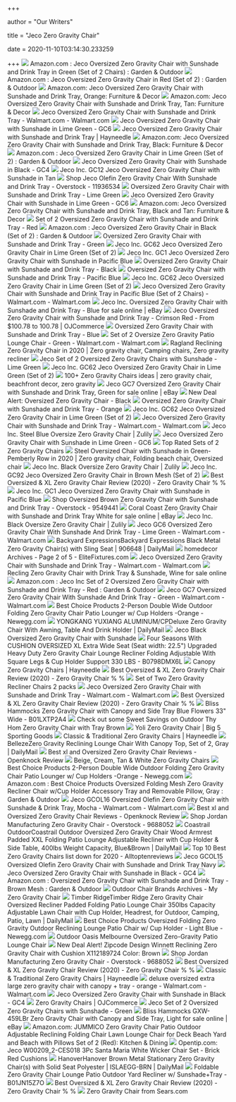 +++
        
author = "Our Writers"
        
title = "Jeco Zero Gravity Chair"
        
date = 2020-11-10T03:14:30.233259
        
+++
[ ![](https://images-na.ssl-images-amazon.com/images/I/61HP2X8PB%2BL._AC_SY450_.jpg)](https://images-na.ssl-images-amazon.com/images/I/61HP2X8PB%2BL._AC_SY450_.jpg) Amazon.com : Jeco Oversized Zero Gravity Chair with Sunshade and Drink Tray  in Green (Set of 2 Chairs) : Garden & Outdoor
[ ![](https://images-na.ssl-images-amazon.com/images/I/61fsJ%2B0vf4L._AC_SL1000_.jpg)](https://images-na.ssl-images-amazon.com/images/I/61fsJ%2B0vf4L._AC_SL1000_.jpg) Amazon.com : Jeco Oversized Zero Gravity Chair in Red (Set of 2) : Garden &  Outdoor
[ ![](https://images-na.ssl-images-amazon.com/images/I/61Pfx8GNSlL._AC_SL1000_.jpg)](https://images-na.ssl-images-amazon.com/images/I/61Pfx8GNSlL._AC_SL1000_.jpg) Amazon.com: Jeco Oversized Zero Gravity Chair with Sunshade and Drink Tray,  Orange: Furniture & Decor
[ ![](https://images-na.ssl-images-amazon.com/images/I/71lIR5vncdL._AC_SL1500_.jpg)](https://images-na.ssl-images-amazon.com/images/I/71lIR5vncdL._AC_SL1500_.jpg) Amazon.com: Jeco Oversized Zero Gravity Chair with Sunshade and Drink Tray,  Tan: Furniture & Decor
[ ![](https://i5.walmartimages.com/asr/1f170149-ab53-4f4b-b550-8f544fea5ede_1.b592507a8c97a19fd034c548faf315b9.jpeg)](https://i5.walmartimages.com/asr/1f170149-ab53-4f4b-b550-8f544fea5ede_1.b592507a8c97a19fd034c548faf315b9.jpeg) Jeco Oversized Zero Gravity Chair with Sunshade and Drink Tray -  Walmart.com - Walmart.com
[ ![](https://media.cymaxstores.com/Images/3655/508770-1-L.jpg)](https://media.cymaxstores.com/Images/3655/508770-1-L.jpg) Jeco Oversized Zero Gravity Chair with Sunshade in Lime Green - GC6
[ ![](https://content.haycdn.com/mgen/master:JECO162.jpg?is=327,327)](https://content.haycdn.com/mgen/master:JECO162.jpg?is=327,327) Jeco Oversized Zero Gravity Chair with Sunshade and Drink Tray | Hayneedle
[ ![](https://images-na.ssl-images-amazon.com/images/I/81KFZluGhgL._AC_SL1500_.jpg)](https://images-na.ssl-images-amazon.com/images/I/81KFZluGhgL._AC_SL1500_.jpg) Amazon.com: Jeco Oversized Zero Gravity Chair with Sunshade and Drink Tray,  Black: Furniture & Decor
[ ![](https://images-na.ssl-images-amazon.com/images/I/61f3TFB-ALL._AC_SY450_.jpg)](https://images-na.ssl-images-amazon.com/images/I/61f3TFB-ALL._AC_SY450_.jpg) Amazon.com : Jeco Oversized Zero Gravity Chair in Lime Green (Set of 2) :  Garden & Outdoor
[ ![](https://media.cymaxstores.com/Images/3655/508766-1-L.jpg)](https://media.cymaxstores.com/Images/3655/508766-1-L.jpg) Jeco Oversized Zero Gravity Chair with Sunshade in Black - GC4
[ ![](https://c.shld.net/rpx/i/s/pi/mp/5107/prod_13538721208?src=https%3A%2F%2Fmedia.cymaxstores.com%2FImages%2F3655%2F656463-L.jpg&d=f11b5fe04d3a66dfc11d8c0e6c48936f5f802f69&?hei=64&wid=64&qlt=50)](https://c.shld.net/rpx/i/s/pi/mp/5107/prod_13538721208?src=https%3A%2F%2Fmedia.cymaxstores.com%2FImages%2F3655%2F656463-L.jpg&d=f11b5fe04d3a66dfc11d8c0e6c48936f5f802f69&?hei=64&wid=64&qlt=50) Jeco Inc. GC12 Jeco Oversized Zero Gravity Chair with Sunshade in Tan
[ ![](https://ak1.ostkcdn.com/images/products/11936534/Set-of-2-Oversized-Olefin-Zero-Gravity-Chair-with-Sunshade-and-Drink-Tray-f7afd0b3-6068-4f5c-8223-7b79dbdd6073.jpg)](https://ak1.ostkcdn.com/images/products/11936534/Set-of-2-Oversized-Olefin-Zero-Gravity-Chair-with-Sunshade-and-Drink-Tray-f7afd0b3-6068-4f5c-8223-7b79dbdd6073.jpg) Shop Jeco Olefin Zero Gravity Chair With Sunshade and Drink Tray -  Overstock - 11936534
[ ![](https://www.jeco-inc.com/media/catalog/product/cache/1/image/1200x1200/9df78eab33525d08d6e5fb8d27136e95/g/c/gc6.jpg)](https://www.jeco-inc.com/media/catalog/product/cache/1/image/1200x1200/9df78eab33525d08d6e5fb8d27136e95/g/c/gc6.jpg) Oversized Zero Gravity Chair with Sunshade and Drink Tray - Lime Green
[ ![](https://media.cymaxstores.com/Images/3655/508763-SM.jpg)](https://media.cymaxstores.com/Images/3655/508763-SM.jpg) Jeco Oversized Zero Gravity Chair with Sunshade in Lime Green - GC6
[ ![](https://images-na.ssl-images-amazon.com/images/I/91z4vVt2MgL._AC_SL1500_.jpg)](https://images-na.ssl-images-amazon.com/images/I/91z4vVt2MgL._AC_SL1500_.jpg) Amazon.com: Jeco Oversized Zero Gravity Chair with Sunshade and Drink Tray,  Black and Tan: Furniture & Decor
[ ![](https://www.jeco-inc.com/media/catalog/product/cache/1/image/1200x1200/9df78eab33525d08d6e5fb8d27136e95/d/s/dsc00659_1.jpg)](https://www.jeco-inc.com/media/catalog/product/cache/1/image/1200x1200/9df78eab33525d08d6e5fb8d27136e95/d/s/dsc00659_1.jpg) Set of 2 Oversized Zero Gravity Chair with Sunshade and Drink Tray - Red
[ ![](https://images-na.ssl-images-amazon.com/images/I/61OFp2SruAL._AC_SY450_.jpg)](https://images-na.ssl-images-amazon.com/images/I/61OFp2SruAL._AC_SY450_.jpg) Amazon.com : Jeco Oversized Zero Gravity Chair in Black (Set of 2) : Garden  & Outdoor
[ ![](https://www.jeco-inc.com/media/catalog/product/cache/1/image/1200x1200/9df78eab33525d08d6e5fb8d27136e95/g/c/gc7.jpg)](https://www.jeco-inc.com/media/catalog/product/cache/1/image/1200x1200/9df78eab33525d08d6e5fb8d27136e95/g/c/gc7.jpg) Oversized Zero Gravity Chair with Sunshade and Drink Tray - Green
[ ![](https://c.shld.net/rpx/i/s/pi/mp/5107/prod_12187558618?src=http%3A%2F%2Fmedia.cymaxstores.com%2FImages%2F3655%2F508771-2-L.jpg&d=8cb2f4d929ef4f9811af0009019e99584c68bce4&hei=333&wid=333&op_sharpen=1)](https://c.shld.net/rpx/i/s/pi/mp/5107/prod_12187558618?src=http%3A%2F%2Fmedia.cymaxstores.com%2FImages%2F3655%2F508771-2-L.jpg&d=8cb2f4d929ef4f9811af0009019e99584c68bce4&hei=333&wid=333&op_sharpen=1) Jeco Inc. GC62 Jeco Oversized Zero Gravity Chair in Lime Green (Set of 2)
[ ![](https://c.shld.net/rpx/i/s/pi/mp/5107/prod_13533660908?src=https%3A%2F%2Fmedia.cymaxstores.com%2FImages%2F3655%2F508758-L.jpg&d=e7251999381b35a5a4049edf6e4d06af3ad170a4&hei=333&wid=333&op_sharpen=1)](https://c.shld.net/rpx/i/s/pi/mp/5107/prod_13533660908?src=https%3A%2F%2Fmedia.cymaxstores.com%2FImages%2F3655%2F508758-L.jpg&d=e7251999381b35a5a4049edf6e4d06af3ad170a4&hei=333&wid=333&op_sharpen=1) Jeco Inc. GC1 Jeco Oversized Zero Gravity Chair with Sunshade in Pacific  Blue
[ ![](https://www.jeco-inc.com/media/catalog/product/cache/1/image/1200x1200/9df78eab33525d08d6e5fb8d27136e95/g/c/gc4.jpg)](https://www.jeco-inc.com/media/catalog/product/cache/1/image/1200x1200/9df78eab33525d08d6e5fb8d27136e95/g/c/gc4.jpg) Oversized Zero Gravity Chair with Sunshade and Drink Tray - Black
[ ![](https://www.jeco-inc.com/media/catalog/product/cache/1/image/1200x1200/9df78eab33525d08d6e5fb8d27136e95/g/c/gc1_2.jpg)](https://www.jeco-inc.com/media/catalog/product/cache/1/image/1200x1200/9df78eab33525d08d6e5fb8d27136e95/g/c/gc1_2.jpg) Oversized Zero Gravity Chair with Sunshade and Drink Tray - Pacific Blue
[ ![](https://c.shld.net/rpx/i/s/pi/mp/5107/prod_12187558818?src=http%3A%2F%2Fmedia.cymaxstores.com%2FImages%2F3655%2F508771-4-L.jpg&d=a8bfcfb06f1bdb407a37ca55d5747e4f0908f2de&hei=333&wid=333&op_sharpen=1)](https://c.shld.net/rpx/i/s/pi/mp/5107/prod_12187558818?src=http%3A%2F%2Fmedia.cymaxstores.com%2FImages%2F3655%2F508771-4-L.jpg&d=a8bfcfb06f1bdb407a37ca55d5747e4f0908f2de&hei=333&wid=333&op_sharpen=1) Jeco Inc. GC62 Jeco Oversized Zero Gravity Chair in Lime Green (Set of 2)
[ ![](https://i5.walmartimages.com/asr/f0d8ee65-3760-4774-8f67-6a4fae61e6d6_1.f6935828ca974cc9c93eecd1854f3def.jpeg)](https://i5.walmartimages.com/asr/f0d8ee65-3760-4774-8f67-6a4fae61e6d6_1.f6935828ca974cc9c93eecd1854f3def.jpeg) Jeco Oversized Zero Gravity Chair with Sunshade and Drink Tray in Pacific  Blue (Set of 2 Chairs) - Walmart.com - Walmart.com
[ ![](https://i.ebayimg.com/images/g/9U8AAOSw7PJbt5z~/s-l640.jpg)](https://i.ebayimg.com/images/g/9U8AAOSw7PJbt5z~/s-l640.jpg) Jeco Inc. Oversized Zero Gravity Chair with Sunshade and Drink Tray - Blue  for sale online | eBay
[ ![](https://cloudfront.ojcommerce.com/img/prods/med/gc8_jeco_oversized_zero_gravity_chair_with_su.jpg)](https://cloudfront.ojcommerce.com/img/prods/med/gc8_jeco_oversized_zero_gravity_chair_with_su.jpg) Jeco Oversized Zero Gravity Chair with Sunshade and Drink Tray - Crimson  Red - From $100.78 to 100.78 | OJCommerce
[ ![](https://www.jeco-inc.com/media/catalog/product/cache/1/image/1200x1200/9df78eab33525d08d6e5fb8d27136e95/g/c/gc5.jpg)](https://www.jeco-inc.com/media/catalog/product/cache/1/image/1200x1200/9df78eab33525d08d6e5fb8d27136e95/g/c/gc5.jpg) Oversized Zero Gravity Chair with Sunshade and Drink Tray - Blue
[ ![](https://i5.walmartimages.com/asr/b4678f77-f34a-447b-9361-f21a8e55fc92_1.0d9c3d3bd3281b203a5033b17eb42fcd.jpeg?odnWidth=612&odnHeight=612&odnBg=ffffff)](https://i5.walmartimages.com/asr/b4678f77-f34a-447b-9361-f21a8e55fc92_1.0d9c3d3bd3281b203a5033b17eb42fcd.jpeg?odnWidth=612&odnHeight=612&odnBg=ffffff) Set of 2 Oversize Zero Gravity Patio Lounge Chair - Green - Walmart.com -  Walmart.com
[ ![](https://i.pinimg.com/originals/a2/84/97/a284978d711bec59bc0de78afda37ddc.jpg)](https://i.pinimg.com/originals/a2/84/97/a284978d711bec59bc0de78afda37ddc.jpg) Ragland Reclining Zero Gravity Chair in 2020 | Zero gravity chair, Camping  chairs, Zero gravity recliner
[ ![](https://images-na.ssl-images-amazon.com/images/I/51kBc3JswrL.jpg)](https://images-na.ssl-images-amazon.com/images/I/51kBc3JswrL.jpg) Jeco Set of 2 Oversized Zero Gravity Chairs with Sunshade - Lime Green
[ ![](https://c.shld.net/rpx/i/s/pi/mp/5107/prod_12187559018?src=http%3A%2F%2Fmedia.cymaxstores.com%2FImages%2F3655%2F508771-6-L.jpg&d=f3ce50345087d39aebca1c0f649d030e9c272172&hei=333&wid=333&op_sharpen=1)](https://c.shld.net/rpx/i/s/pi/mp/5107/prod_12187559018?src=http%3A%2F%2Fmedia.cymaxstores.com%2FImages%2F3655%2F508771-6-L.jpg&d=f3ce50345087d39aebca1c0f649d030e9c272172&hei=333&wid=333&op_sharpen=1) Jeco Inc. GC62 Jeco Oversized Zero Gravity Chair in Lime Green (Set of 2)
[ ![](https://i.pinimg.com/236x/d3/19/b8/d319b8f9086272b3d750b18950a50426.jpg)](https://i.pinimg.com/236x/d3/19/b8/d319b8f9086272b3d750b18950a50426.jpg) 100+ Zero Gravity Chairs ideas | zero gravity chair, beachfront decor, zero  gravity
[ ![](https://i.ebayimg.com/images/g/fm0AAOSwZMNfED0g/s-l1600.jpg)](https://i.ebayimg.com/images/g/fm0AAOSwZMNfED0g/s-l1600.jpg) Jeco GC7 Oversized Zero Gravity Chair with Sunshade and Drink Tray, Green  for sale online | eBay
[ ![](https://images.prod.meredith.com/product/0c6e473035053e930e41fe30d1ea5128/1515649674223/l/sunjoy-s-dnc1385pst-b1-1-piece-zero-gravity-larger-chair-black)](https://images.prod.meredith.com/product/0c6e473035053e930e41fe30d1ea5128/1515649674223/l/sunjoy-s-dnc1385pst-b1-1-piece-zero-gravity-larger-chair-black) New Deal Alert: Oversized Zero Gravity Chair - Black
[ ![](https://www.jeco-inc.com/media/catalog/product/cache/1/image/1200x1200/9df78eab33525d08d6e5fb8d27136e95/g/c/gc11_3.jpg)](https://www.jeco-inc.com/media/catalog/product/cache/1/image/1200x1200/9df78eab33525d08d6e5fb8d27136e95/g/c/gc11_3.jpg) Oversized Zero Gravity Chair with Sunshade and Drink Tray - Orange
[ ![](https://c.shld.net/rpx/i/s/pi/mp/5107/prod_12187558918?src=http%3A%2F%2Fmedia.cymaxstores.com%2FImages%2F3655%2F508771-5-L.jpg&d=763b485ed0f5f35df1999628f766fedd0b042f53&hei=333&wid=333&op_sharpen=1)](https://c.shld.net/rpx/i/s/pi/mp/5107/prod_12187558918?src=http%3A%2F%2Fmedia.cymaxstores.com%2FImages%2F3655%2F508771-5-L.jpg&d=763b485ed0f5f35df1999628f766fedd0b042f53&hei=333&wid=333&op_sharpen=1) Jeco Inc. GC62 Jeco Oversized Zero Gravity Chair in Lime Green (Set of 2)
[ ![](https://i5.walmartimages.com/asr/f9005a11-d0c9-4779-8e4d-13cbb95bf01f_1.8148c060462ef12f0e58f77851f761d5.jpeg)](https://i5.walmartimages.com/asr/f9005a11-d0c9-4779-8e4d-13cbb95bf01f_1.8148c060462ef12f0e58f77851f761d5.jpeg) Jeco Oversized Zero Gravity Chair with Sunshade and Drink Tray -  Walmart.com - Walmart.com
[ ![](https://cfcdn.zulily.com/images/cache/product/452x1000/101653/zu22524827_main_tm1418422786.jpg)](https://cfcdn.zulily.com/images/cache/product/452x1000/101653/zu22524827_main_tm1418422786.jpg) Jeco Inc. Steel Blue Oversize Zero Gravity Chair | Zulily
[ ![](https://media.cymaxstores.com/Images/3655/508775-SM.jpg)](https://media.cymaxstores.com/Images/3655/508775-SM.jpg) Jeco Oversized Zero Gravity Chair with Sunshade in Lime Green - GC6
[ ![](https://images-na.ssl-images-amazon.com/images/I/81lnDd5KqmL._AC_SL1500_.jpg)](https://images-na.ssl-images-amazon.com/images/I/81lnDd5KqmL._AC_SL1500_.jpg) Top Rated Sets of 2 Zero Gravity Chairs
[ ![](https://i.pinimg.com/originals/84/31/ed/8431edee9135886d9aa7a6733307869c.jpg)](https://i.pinimg.com/originals/84/31/ed/8431edee9135886d9aa7a6733307869c.jpg) Steel Oversized Chair with Sunshade in Green-Pemberly Row in 2020 | Zero  gravity chair, Folding beach chair, Oversized chair
[ ![](https://cfcdn.zulily.com/images/cache/product/1000x1201/101653/zu22524829_alt_1_tm1418422786.jpg)](https://cfcdn.zulily.com/images/cache/product/1000x1201/101653/zu22524829_alt_1_tm1418422786.jpg) Jeco Inc. Black Oversize Zero Gravity Chair | Zulily
[ ![](https://c.shld.net/rpx/i/s/pi/mp/5107/prod_12187559718?src=http%3A%2F%2Fmedia.cymaxstores.com%2FImages%2F3655%2F508777-3-L.jpg&d=1dc36e5abe68869189999d932e515357019f8266&hei=333&wid=333&op_sharpen=1)](https://c.shld.net/rpx/i/s/pi/mp/5107/prod_12187559718?src=http%3A%2F%2Fmedia.cymaxstores.com%2FImages%2F3655%2F508777-3-L.jpg&d=1dc36e5abe68869189999d932e515357019f8266&hei=333&wid=333&op_sharpen=1) Jeco Inc. GC92 Jeco Oversized Zero Gravity Chair in Brown Mesh (Set of 2)
[ ![](https://ml2ihr7ww3nk.i.optimole.com/9QOb3aA--LGMYb_z/w:250/h:250/q:90/dpr:2.6/https://bestzerogravitychairhq.com/wp-content/plugins/aawp/public/assets/img/thumb-spacer.png)](https://ml2ihr7ww3nk.i.optimole.com/9QOb3aA--LGMYb_z/w:250/h:250/q:90/dpr:2.6/https://bestzerogravitychairhq.com/wp-content/plugins/aawp/public/assets/img/thumb-spacer.png) Best Oversized & XL Zero Gravity Chair Review (2020) - Zero Gravity Chair %  %
[ ![](https://c.shld.net/rpx/i/s/pi/mp/5107/prod_13533660208?src=https%3A%2F%2Fmedia.cymaxstores.com%2FImages%2FSears%2FProp65%2FProp65-Warning.jpg&d=4367f0451dfab8c1134fde30f64fe0fc12b16cf3&hei=333&wid=333&op_sharpen=1)](https://c.shld.net/rpx/i/s/pi/mp/5107/prod_13533660208?src=https%3A%2F%2Fmedia.cymaxstores.com%2FImages%2FSears%2FProp65%2FProp65-Warning.jpg&d=4367f0451dfab8c1134fde30f64fe0fc12b16cf3&hei=333&wid=333&op_sharpen=1) Jeco Inc. GC1 Jeco Oversized Zero Gravity Chair with Sunshade in Pacific  Blue
[ ![](https://ak1.ostkcdn.com/images/products/9549441/Oversized-Zero-Gravity-Chair-with-Sunshade-and-Drink-Tray-Brown-Finish-1ded915f-192b-488d-8c43-01d5a28443ac_600.jpg?impolicy=medium)](https://ak1.ostkcdn.com/images/products/9549441/Oversized-Zero-Gravity-Chair-with-Sunshade-and-Drink-Tray-Brown-Finish-1ded915f-192b-488d-8c43-01d5a28443ac_600.jpg?impolicy=medium) Shop Oversized Brown Zero Gravity Chair with Sunshade and Drink Tray -  Overstock - 9549441
[ ![](https://i.ebayimg.com/images/g/-ugAAOSwP2VfED0c/s-l1600.jpg)](https://i.ebayimg.com/images/g/-ugAAOSwP2VfED0c/s-l1600.jpg) Coral Coast Zero Gravity Chair with Sunshade and Drink Tray White for sale  online | eBay
[ ![](https://cfcdn.zulily.com/images/cache/product/1000x1201/101653/zu22524829_alt_2_tm1418422786.jpg)](https://cfcdn.zulily.com/images/cache/product/1000x1201/101653/zu22524829_alt_2_tm1418422786.jpg) Jeco Inc. Black Oversize Zero Gravity Chair | Zulily
[ ![](https://i5.walmartimages.com/asr/4dfa9eae-7e31-4fc9-afa4-a67adae2c08c_1.dc37c5d3a80afc7f54c8cde89f6a4ba3.jpeg?odnWidth=282&odnHeight=282&odnBg=ffffff)](https://i5.walmartimages.com/asr/4dfa9eae-7e31-4fc9-afa4-a67adae2c08c_1.dc37c5d3a80afc7f54c8cde89f6a4ba3.jpeg?odnWidth=282&odnHeight=282&odnBg=ffffff) Jeco GC6 Oversized Zero Gravity Chair With Sunshade And Drink Tray - Lime  Green - Walmart.com - Walmart.com
[ ![](https://images.lowes.com/product/converted/100144/1001442212.jpg)](https://images.lowes.com/product/converted/100144/1001442212.jpg) Backyard ExpressionsBackyard Expressions Black Metal Zero Gravity Chair(s)  with Sling Seat | 906648 | DailyMail
[ ![](https://www.elitefixtures.com/wp-content/uploads/2016/03/Jeco-chairs.jpg)](https://www.elitefixtures.com/wp-content/uploads/2016/03/Jeco-chairs.jpg) homedecor Archives - Page 2 of 5 - EliteFixtures.com
[ ![](https://i5.walmartimages.com/asr/d9bfe227-c3f3-4262-aa5a-6f4be682dd04_1.072c19bf37f315ed805946ad1c29dfb5.jpeg)](https://i5.walmartimages.com/asr/d9bfe227-c3f3-4262-aa5a-6f4be682dd04_1.072c19bf37f315ed805946ad1c29dfb5.jpeg) Jeco Oversized Zero Gravity Chair with Sunshade and Drink Tray -  Walmart.com - Walmart.com
[ ![](https://i.ebayimg.com/images/g/h9YAAOSwGVNfED6G/s-l1600.jpg)](https://i.ebayimg.com/images/g/h9YAAOSwGVNfED6G/s-l1600.jpg) Recling Zero Gravity Chair with Drink Tray & Sunshade, Wine for sale online
[ ![](https://images-na.ssl-images-amazon.com/images/I/81SMTKJjokL._AC_SX466_.jpg)](https://images-na.ssl-images-amazon.com/images/I/81SMTKJjokL._AC_SX466_.jpg) Amazon.com : Jeco Inc Set of 2 Oversized Zero Gravity Chair with Sunshade  and Drink Tray - Red : Garden & Outdoor
[ ![](https://i5.walmartimages.com/asr/0dc72fd0-f7cd-4168-af58-3e169b78f9aa.f852a4ec5c3cb415848b0465c6c0cdab.jpeg?odnWidth=282&odnHeight=282&odnBg=ffffff)](https://i5.walmartimages.com/asr/0dc72fd0-f7cd-4168-af58-3e169b78f9aa.f852a4ec5c3cb415848b0465c6c0cdab.jpeg?odnWidth=282&odnHeight=282&odnBg=ffffff) Jeco GC7 Oversized Zero Gravity Chair With Sunshade And Drink Tray - Green  - Walmart.com - Walmart.com
[ ![](https://c1.neweggimages.com/ProductImage/A1JHD200925LA8D8.jpg)](https://c1.neweggimages.com/ProductImage/A1JHD200925LA8D8.jpg) Best Choice Products 2-Person Double Wide Outdoor Folding Zero Gravity Chair  Patio Lounger w/ Cup Holders -Orange - Newegg.com
[ ![](https://static.plowandhearth.com/all-media/39214_PHSU19-AF0227.jpg)](https://static.plowandhearth.com/all-media/39214_PHSU19-AF0227.jpg) YONGKANG YUXIANG ALUMINUM/CPDeluxe Zero Gravity Chair With Awning, Table  And Drink Holder | DailyMail
[ ![](https://images-na.ssl-images-amazon.com/images/I/81yw%2BygAK6L._AC_SL1500_.jpg)](https://images-na.ssl-images-amazon.com/images/I/81yw%2BygAK6L._AC_SL1500_.jpg) Jeco Black Oversized Zero Gravity Chair with Sunshade
[ ![](http://www.antwerpairportcarhire.net/image/cache/data/category_36/four-seasons-with-cushion-oversized-xl-extra-wide-seat-seat-width-22-5-upgraded-h-2613-500x500_0.jpg)](http://www.antwerpairportcarhire.net/image/cache/data/category_36/four-seasons-with-cushion-oversized-xl-extra-wide-seat-seat-width-22-5-upgraded-h-2613-500x500_0.jpg) Four Seasons With CUSHION OVERSIZED XL Extra Wide Seat (Seat width: 22.5")  Upgraded Heavy Duty Zero Gravity Chair Lounge Recliner Folding Adjustable  With Square Legs & Cup Holder Support 330 LBS - B0798DMX6L
[ ![](https://content.haycdn.com/mgen/master:WINH263.jpg?is=400,400,0xffffff)](https://content.haycdn.com/mgen/master:WINH263.jpg?is=400,400,0xffffff) Canopy Zero Gravity Chairs | Hayneedle
[ ![](https://cdn.statically.io/img/m.media-amazon.com/images/I/41LCdTiXNZL.jpg?quality=100)](https://cdn.statically.io/img/m.media-amazon.com/images/I/41LCdTiXNZL.jpg?quality=100) Best Oversized & XL Zero Gravity Chair Review (2020) - Zero Gravity Chair %  %
[ ![](https://myzerogravitychair.com/wp-content/uploads/2015/09/Arksen-2-Pack-Zero-Gravity-Patio-Lounge-Chairs-Cup-Holder-Utility-Tray-Sky-Blue-0-0.jpg)](https://myzerogravitychair.com/wp-content/uploads/2015/09/Arksen-2-Pack-Zero-Gravity-Patio-Lounge-Chairs-Cup-Holder-Utility-Tray-Sky-Blue-0-0.jpg) Set of Two Zero Gravity Recliner Chairs 2 packs
[ ![](https://i5.walmartimages.com/asr/ae9e3114-04b8-42c4-9648-63ee15d817f8_1.d79108009af909f49945ad4c61b1141b.jpeg)](https://i5.walmartimages.com/asr/ae9e3114-04b8-42c4-9648-63ee15d817f8_1.d79108009af909f49945ad4c61b1141b.jpeg) Jeco Oversized Zero Gravity Chair with Sunshade and Drink Tray -  Walmart.com - Walmart.com
[ ![](https://cdn.statically.io/img/m.media-amazon.com/images/I/51p1FaxgDiL.jpg?quality=100)](https://cdn.statically.io/img/m.media-amazon.com/images/I/51p1FaxgDiL.jpg?quality=100) Best Oversized & XL Zero Gravity Chair Review (2020) - Zero Gravity Chair %  %
[ ![](http://www.antwerpairportcarhire.net/image/cache/data/category_36/bliss-hammocks-zero-gravity-chair-with-canopy-and-side-tray-blue-flowers-33-wide-b-2580-500x500_0.jpg)](http://www.antwerpairportcarhire.net/image/cache/data/category_36/bliss-hammocks-zero-gravity-chair-with-canopy-and-side-tray-blue-flowers-33-wide-b-2580-500x500_0.jpg) Bliss Hammocks Zero Gravity Chair with Canopy and Side Tray Blue Flowers  33" Wide - B01LXTP2A4
[ ![](https://images.prod.meredith.com/product/6405410c183453e1fa5ae174f9c1951a/1544158925656/l/thy-hom-zero-gravity-chair-with-tray-brown)](https://images.prod.meredith.com/product/6405410c183453e1fa5ae174f9c1951a/1544158925656/l/thy-hom-zero-gravity-chair-with-tray-brown) Check out some Sweet Savings on Outdoor Thy Hom Zero Gravity Chair with  Tray Brown
[ ![](https://www.big5sportinggoods.com/catalogimage/img/product/rwd/large/6170_15460_0001_400_large_02.jpg)](https://www.big5sportinggoods.com/catalogimage/img/product/rwd/large/6170_15460_0001_400_large_02.jpg) Yoli Zero Gravity Chair | Big 5 Sporting Goods
[ ![](https://content.haycdn.com/mgen/master:CVC061.jpg?is=400,400,0xffffff)](https://content.haycdn.com/mgen/master:CVC061.jpg?is=400,400,0xffffff) Classic & Traditional Zero Gravity Chairs | Hayneedle
[ ![](https://st.hzcdn.com/fimgs/32d1e741098a2acf_9961-w600-h600-b1-p10--home-design.jpg)](https://st.hzcdn.com/fimgs/32d1e741098a2acf_9961-w600-h600-b1-p10--home-design.jpg) BellezeZero Gravity Reclining Lounge Chair With Canopy Top, Set of 2, Gray  | DailyMail
[ ![](https://openknock.com/wp-content/uploads/2019/11/Jeco-Oversized-Zero-Gravity-Chair-in-Red.jpg)](https://openknock.com/wp-content/uploads/2019/11/Jeco-Oversized-Zero-Gravity-Chair-in-Red.jpg) Best xl and Oversized Zero Gravity Chair Reviews - Openknock Review
[ ![](https://images-na.ssl-images-amazon.com/images/I/91oMXTSt9fL._AC_SL1500_.jpg)](https://images-na.ssl-images-amazon.com/images/I/91oMXTSt9fL._AC_SL1500_.jpg) Beige, Cream, Tan & White Zero Gravity Chairs
[ ![](https://c1.neweggimages.com/ProductImageCompressAll300/V06W_1_201802051455592244.jpg)](https://c1.neweggimages.com/ProductImageCompressAll300/V06W_1_201802051455592244.jpg) Best Choice Products 2-Person Double Wide Outdoor Folding Zero Gravity Chair  Patio Lounger w/ Cup Holders -Orange - Newegg.com
[ ![](https://images-na.ssl-images-amazon.com/images/I/91p6afVrhHL._AC_SL1500_.jpg)](https://images-na.ssl-images-amazon.com/images/I/91p6afVrhHL._AC_SL1500_.jpg) Amazon.com : Best Choice Products Oversized Folding Mesh Zero Gravity  Recliner Chair w/Cup Holder Accessory Tray and Removable Pillow, Gray :  Garden & Outdoor
[ ![](https://i5.walmartimages.com/asr/6603c038-1f0c-4fe2-a835-ad73a8b13951_2.5c5b25f3b7d20ee64d9a68b511eae598.jpeg?odnWidth=282&odnHeight=282&odnBg=ffffff)](https://i5.walmartimages.com/asr/6603c038-1f0c-4fe2-a835-ad73a8b13951_2.5c5b25f3b7d20ee64d9a68b511eae598.jpeg?odnWidth=282&odnHeight=282&odnBg=ffffff) Jeco GCOL16 Oversized Olefin Zero Gravity Chair with Sunshade & Drink  Tray&#44; Mocha - Walmart.com - Walmart.com
[ ![](https://openknock.com/wp-content/uploads/2019/11/Westfield-Outdoor-XL-Zero-Gravity-Chair.jpg)](https://openknock.com/wp-content/uploads/2019/11/Westfield-Outdoor-XL-Zero-Gravity-Chair.jpg) Best xl and Oversized Zero Gravity Chair Reviews - Openknock Review
[ ![](https://ak1.ostkcdn.com/images/products/9688052/Jordan-Manufacturing-Zero-Gravity-Chair-965a2bb5-ddd3-4e46-9544-8a163f92aa71.jpg)](https://ak1.ostkcdn.com/images/products/9688052/Jordan-Manufacturing-Zero-Gravity-Chair-965a2bb5-ddd3-4e46-9544-8a163f92aa71.jpg) Shop Jordan Manufacturing Zero Gravity Chair - Overstock - 9688052
[ ![](https://m.media-amazon.com/images/I/41WHle3SiJL.jpg)](https://m.media-amazon.com/images/I/41WHle3SiJL.jpg) Coastrail OutdoorCoastrail Outdoor Oversized Zero Gravity Chair Wood  Armrest Padded XXL Folding Patio Lounge Adjustable Recliner with Cup Holder  & Side Table, 400lbs Weight Capacity, Blue&Brown | DailyMail
[ ![](https://alltoptenreviews.com/wp-content/uploads/2018/12/The-PORTAL-Oversized-Mesh-Back-Zero-Gravity-Recliner-Chair.jpg)](https://alltoptenreviews.com/wp-content/uploads/2018/12/The-PORTAL-Oversized-Mesh-Back-Zero-Gravity-Recliner-Chair.jpg) Top 10 Best Zero Gravity Chairs list down for 2020 - Alltoptenreviews
[ ![](https://images-na.ssl-images-amazon.com/images/I/81wtahJI-nL._SL1500_.jpg)](https://images-na.ssl-images-amazon.com/images/I/81wtahJI-nL._SL1500_.jpg) Jeco GCOL15 Oversized Olefin Zero Gravity Chair with Sunshade and Drink  Tray Navy
[ ![](https://media.cymaxstores.com/Images/3655/509117-SM.jpg)](https://media.cymaxstores.com/Images/3655/509117-SM.jpg) Jeco Oversized Zero Gravity Chair with Sunshade in Black - GC4
[ ![](https://images-na.ssl-images-amazon.com/images/I/91jK0uPsN7L._AC_SL1500_.jpg)](https://images-na.ssl-images-amazon.com/images/I/91jK0uPsN7L._AC_SL1500_.jpg) Amazon.com : Oversized Zero Gravity Chair with Sunshade and Drink Tray -  Brown Mesh : Garden & Outdoor
[ ![](https://myzerogravitychair.com/wp-content/uploads/2015/09/Arksen-2-Pack-Zero-Gravity-Patio-Lounge-Chairs-Cup-Holder-Utility-Tray-Green-0.jpg)](https://myzerogravitychair.com/wp-content/uploads/2015/09/Arksen-2-Pack-Zero-Gravity-Patio-Lounge-Chairs-Cup-Holder-Utility-Tray-Green-0.jpg) Outdoor Chair Brands Archives - My Zero Gravity Chair
[ ![](https://images-na.ssl-images-amazon.com/images/I/41LnemeWFLL.jpg)](https://images-na.ssl-images-amazon.com/images/I/41LnemeWFLL.jpg) Timber RidgeTimber Ridge Zero Gravity Chair Oversized Recliner Padded  Folding Patio Lounge Chair 350lbs Capacity Adjustable Lawn Chair with Cup  Holder, Headrest, for Outdoor, Camping, Patio, Lawn | DailyMail
[ ![](https://c1.neweggimages.com/ProductImage/A1JH_1_201906281422945416.jpg)](https://c1.neweggimages.com/ProductImage/A1JH_1_201906281422945416.jpg) Best Choice Products Oversized Folding Zero Gravity Outdoor Reclining Lounge  Patio Chair w/ Cup Holder - Light Blue - Newegg.com
[ ![](https://s7d9.scene7.com/is/image/JCPenney/DP0831201815012707M?resmode=sharp2&op_sharpen=1&wid=350&hei=350)](https://s7d9.scene7.com/is/image/JCPenney/DP0831201815012707M?resmode=sharp2&op_sharpen=1&wid=350&hei=350) Outdoor Oasis Melbourne Oversized Zero-Gravity Patio Lounge Chair
[ ![](https://images.prod.meredith.com/product/6f4ebc57a67ba7cd6aefa46b3395412a/1552031289670/l/zipcode-design-winnett-folding-zero-gravity-chair-with-cushion-w001078613-finish-brown)](https://images.prod.meredith.com/product/6f4ebc57a67ba7cd6aefa46b3395412a/1552031289670/l/zipcode-design-winnett-folding-zero-gravity-chair-with-cushion-w001078613-finish-brown) New Deal Alert! Zipcode Design Winnett Reclining Zero Gravity Chair with  Cushion X112189724 Color: Brown
[ ![](https://ak1.ostkcdn.com/images/products/9688052/Jordan-Manufacturing-Zero-Gravity-Chair-f183491d-521c-4019-96df-8ea3d8a20f3c.jpg)](https://ak1.ostkcdn.com/images/products/9688052/Jordan-Manufacturing-Zero-Gravity-Chair-f183491d-521c-4019-96df-8ea3d8a20f3c.jpg) Shop Jordan Manufacturing Zero Gravity Chair - Overstock - 9688052
[ ![](https://ml2ihr7ww3nk.i.optimole.com/9QOb3aA-n6pBL97A/w:auto/h:auto/q:90/https://bestzerogravitychairhq.com/wp-content/uploads/2019/07/Best-Oversized-Zero-Gravity-Chair.jpg)](https://ml2ihr7ww3nk.i.optimole.com/9QOb3aA-n6pBL97A/w:auto/h:auto/q:90/https://bestzerogravitychairhq.com/wp-content/uploads/2019/07/Best-Oversized-Zero-Gravity-Chair.jpg) Best Oversized & XL Zero Gravity Chair Review (2020) - Zero Gravity Chair %  %
[ ![](https://content.haycdn.com/mgen/master:CVC029.jpg?is=400,400,0xffffff)](https://content.haycdn.com/mgen/master:CVC029.jpg?is=400,400,0xffffff) Classic & Traditional Zero Gravity Chairs | Hayneedle
[ ![](https://i5.walmartimages.com/asr/4d17fd56-0d43-4937-acd8-c8debf71ea00_1.39688a5d9d00be78d86972d889e00296.jpeg?odnWidth=612&odnHeight=612&odnBg=ffffff)](https://i5.walmartimages.com/asr/4d17fd56-0d43-4937-acd8-c8debf71ea00_1.39688a5d9d00be78d86972d889e00296.jpeg?odnWidth=612&odnHeight=612&odnBg=ffffff) deluxe oversized extra large zero gravity chair with canopy + tray - orange  - Walmart.com - Walmart.com
[ ![](https://media.cymaxstores.com/Images/3655/509108-SM.jpg)](https://media.cymaxstores.com/Images/3655/509108-SM.jpg) Jeco Oversized Zero Gravity Chair with Sunshade in Black - GC4
[ ![](https://cloudfront.ojcommerce.com/img/prods/med/1365891_zero_gravity_chairs_lounge_patio_outd.jpg)](https://cloudfront.ojcommerce.com/img/prods/med/1365891_zero_gravity_chairs_lounge_patio_outd.jpg) Zero Gravity Chairs | OJCommerce
[ ![](https://images-na.ssl-images-amazon.com/images/I/515IW-EVBRL.jpg)](https://images-na.ssl-images-amazon.com/images/I/515IW-EVBRL.jpg) Jeco Set of 2 Oversized Zero Gravity Chairs with Sunshade - Green
[ ![](https://i.ebayimg.com/images/g/c9sAAOSwG7JfEiZ5/s-l640.jpg)](https://i.ebayimg.com/images/g/c9sAAOSwG7JfEiZ5/s-l640.jpg) Bliss Hammocks GXW-459LBr Zero Gravity Chair with Canopy and Side Tray,  Light for sale online | eBay
[ ![](https://images-na.ssl-images-amazon.com/images/I/71Eu2e1CwtL._AC_SL1500_.jpg)](https://images-na.ssl-images-amazon.com/images/I/71Eu2e1CwtL._AC_SL1500_.jpg) Amazon.com: JUMMICO Zero Gravity Chair Patio Outdoor Adjustable Reclining  Folding Chair Lawn Lounge Chair for Deck Beach Yard and Beach with Pillows  Set of 2 (Red): Kitchen & Dining
[ ![](https://cdnimages.opentip.com/full/JEC/JEC-W00209-2-CES018.jpg)](https://cdnimages.opentip.com/full/JEC/JEC-W00209-2-CES018.jpg) Opentip.com: Jeco W00209_2-CES018 3Pc Santa Maria White Wicker Chair Set -  Brick Red Cushions
[ ![](https://images.lowes.com/product/converted/192487/192487242421.jpg)](https://images.lowes.com/product/converted/192487/192487242421.jpg) HanoverHanover Brown Metal Stationary Zero Gravity Chair(s) with Solid Seat  Polyester | ISLAEGG-BRN | DailyMail
[ ![](http://www.antwerpairportcarhire.net/image/cache/data/category_36/foldable-zero-gravity-chair-lounge-patio-outdoor-yard-recliner-w-sunshade-tray-b0-2603-500x500_0.jpg)](http://www.antwerpairportcarhire.net/image/cache/data/category_36/foldable-zero-gravity-chair-lounge-patio-outdoor-yard-recliner-w-sunshade-tray-b0-2603-500x500_0.jpg) Foldable Zero Gravity Chair Lounge Patio Outdoor Yard Recliner w/  Sunshade+Tray - B01JN15Z7O
[ ![](https://cdn.statically.io/img/m.media-amazon.com/images/I/41EfOnUVveL.jpg?quality=100)](https://cdn.statically.io/img/m.media-amazon.com/images/I/41EfOnUVveL.jpg?quality=100) Best Oversized & XL Zero Gravity Chair Review (2020) - Zero Gravity Chair %  %
[ ![](https://c.shld.net/rpx/i/s/i/mp/10153191/prod_17499433924?hei=245&wid=245&op_sharpen=1&qlt=85)](https://c.shld.net/rpx/i/s/i/mp/10153191/prod_17499433924?hei=245&wid=245&op_sharpen=1&qlt=85) Zero Gravity Chair from Sears.com
